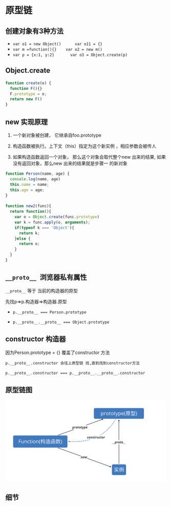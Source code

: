 # 原型链

## 创建对象有3种方法

- ` var o1 = new Object()      var o11 = {} `
- ` var m =function(){}    var o2 = new m() `
- ` var p = {x:1, y:2}       var o3 = Object.create(p) `

## Object.create

``` js
function create(o) {
  function F(){}
  F.prototype = o;
  return new F()
}
```

## new 实现原理

1.  一个新对象被创建， 它继承自foo.prototype

2.  构造函数被执行。上下文（this）指定为这个新实例 ，相应参数会被传人

3.  如果构造函数返回一个对象， 那么这个对象会取代整个new 出来的结果, 如果没有返回对象，那么new 出来的结果就是步骤一 的新对象

``` js
function Person(name, age) {
  console.log(name, age)
  this.name = name;
  this.age = age;
}

function new2(func){
  return function(){
    var o = Object.create(func.prototype)
    var k = func.apply(o, arguments);
    if(typeof k === 'Object'){
      return k;
    }else {
      return o;	
    }
  }
}
```
## ` __proto__  `浏览器私有属性

`__proto__` 等于 当前的构造器的原型

先找p=>p.构造器=>构造器.原型

- ` p.__proto__ === Person.prototype `

- `p.__proto__.__proto__ === Object.prototype`

## constructor 构造器

因为Person.prototype = {} 覆盖了constructor 方法

`p.__proto__.constructor 会往上原型链 找,直到找到constructor方法`

`p.__proto__.constructor === p.__proto__.__proto__.constructor`



## 原型链图

![图片](../.vuepress/public/prototype.png)

## 细节





